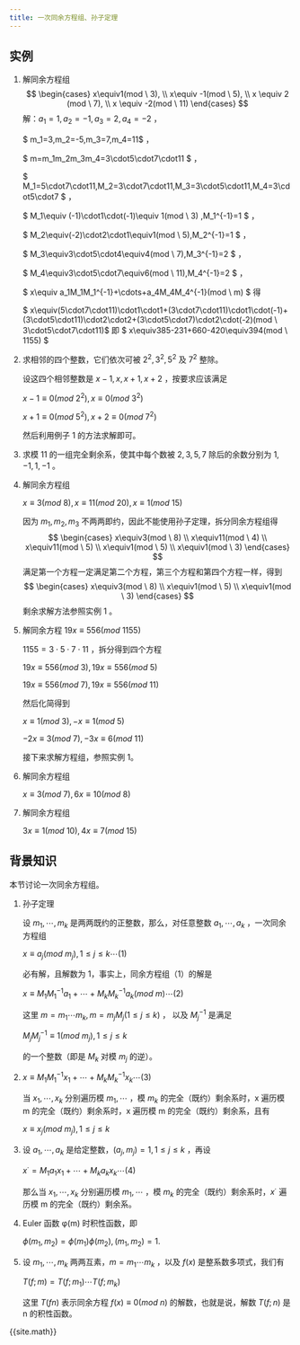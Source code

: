 ```yaml
---
title: 一次同余方程组、孙子定理
---
```


## 实例

1. 解同余方程组
   $$
   \begin{cases}
   x\equiv1(mod \ 3), \\
   x\equiv -1(mod \ 5), \\
   x \equiv 2 (mod \ 7), \\
   x \equiv -2(mod \ 11)
   \end{cases}
   $$
解：$a_1=1,a_2=-1,a_3=2,a_4=-2$ ，
   
   $ m_1=3,m_2=-5,m_3=7,m_4=11$ ，
   
   $ m=m_1m_2m_3m_4=3\cdot5\cdot7\cdot11 $ ，
   
   $ M_1=5\cdot7\cdot11,M_2=3\cdot7\cdot11,M_3=3\cdot5\cdot11,M_4=3\cdot5\cdot7 $ ，
   
   $ M_1\equiv (-1)\cdot1\cdot(-1)\equiv 1(mod \ 3) ,M_1^{-1}=1 $ ，
   
   $ M_2\equiv(-2)\cdot2\cdot1\equiv1(mod \ 5),M_2^{-1}=1 $ ，
   
   $ M_3\equiv3\cdot5\cdot4\equiv4(mod \ 7),M_3^{-1}=2 $ ，
   
   $ M_4\equiv3\cdot5\cdot7\equiv6(mod \ 11),M_4^{-1}=2 $ ，
   
   $ x\equiv a_1M_1M_1^{-1}+\cdots+a_4M_4M_4^{-1}(mod \ m) $ 得
   
   $ x\equiv(5\cdot7\cdot11)\cdot1\cdot1+(3\cdot7\cdot11)\cdot1\cdot(-1)+(3\cdot5\cdot11)\cdot2\cdot2+(3\cdot5\cdot7)\cdot2\cdot(-2)(mod \ 3\cdot5\cdot7\cdot11)$ 即 $ x\equiv385-231+660-420\equiv394(mod \ 1155) $ 
   
2. 求相邻的四个整数，它们依次可被 $2^2,3^2,5^2$ 及 $7^2$ 整除。

   设这四个相邻整数是 $x-1,x,x+1,x+2$ ，按要求应该满足

   $x-1\equiv0(mod \ 2^2),x\equiv0(mod \ 3^2)$

   $x+1\equiv0(mod \ 5^2), x+2\equiv0(mod \ 7^2)$

   然后利用例子 1 的方法求解即可。

3. 求模 11 的一组完全剩余系，使其中每个数被 $2,3,5,7$ 除后的余数分别为 $1,-1,1,-1$ 。

   

4. 解同余方程组

   $x\equiv3(mod \ 8),x\equiv11(mod \ 20),x\equiv 1(mod \ 15)$

   因为 $m_1,m_2,m_3$ 不两两即约，因此不能使用孙子定理，拆分同余方程组得
   $$
   \begin{cases}
   x\equiv3(mod \ 8) \\
   x\equiv11(mod \ 4) \\
   x\equiv11(mod \ 5) \\
   x\equiv1(mod \ 5) \\
   x\equiv1(mod \ 3) 
   \end{cases}
   $$
   满足第一个方程一定满足第二个方程，第三个方程和第四个方程一样，得到
   $$
   \begin{cases}
   x\equiv3(mod \ 8) \\
   x\equiv1(mod \ 5) \\
   x\equiv1(mod \ 3) 
   \end{cases}
   $$
   剩余求解方法参照实例 1 。

5. 解同余方程 $19x\equiv 556(mod \ 1155)$

   $1155=3\cdot5\cdot7\cdot11$ ，拆分得到四个方程

   $19x\equiv556(mod \ 3),19x\equiv556(mod \ 5)$

   $19x\equiv556(mod \ 7),19x\equiv556(mod \ 11)$

   然后化简得到

   $x\equiv1(mod \ 3),-x\equiv1(mod \ 5)$

   $-2x\equiv3(mod \ 7),-3x\equiv6(mod \ 11)$

   接下来求解方程组，参照实例 1。

6. 解同余方程组

   $x\equiv3(mod \ 7),6x\equiv10(mod \ 8)$

7. 解同余方程组

   $3x\equiv1(mod \ 10),4x\equiv7(mod \ 15)$

## 背景知识

本节讨论一次同余方程组。

1. 孙子定理

   设 $m_1,\cdots,m_k$ 是两两既约的正整数，那么，对任意整数 $a_1,\cdots,a_k$ ，一次同余方程组

   $x\equiv a_j(mod \ m_j),1\le j \le k \cdots(1)$

   必有解，且解数为 1，事实上，同余方程组（1）的解是

   $x\equiv M_1M_1^{-1}a_1 + \cdots + M_kM_k^{-1}a_k(mod \ m)\cdots(2)$

   这里 $m=m_1\cdots m_k,m=m_jM_j(1\le j \le k)$ ， 以及 $M_j^{-1}$ 是满足

   $M_jM_j^{-1}\equiv 1(mod \ m_j),1\le j\le k$

   的一个整数（即是 $M_k$ 对模 $m_j$ 的逆）。

2. $x\equiv M_1M_1^{-1}x_1 + \cdots + M_kM_k^{-1}x_k\cdots(3)$

   当 $x_1,\cdots,x_k$ 分别遍历模 $m_1,\cdots$ ，模 $m_k$ 的完全（既约）剩余系时，x 遍历模 m 的完全（既约）剩余系时，x 遍历模 m 的完全（既约）剩余系，且有

   $x\equiv x_j(mod \ m_j),1\le j \le k$

3. 设 $a_1,\cdots,a_k$ 是给定整数，$(a_j,m_j)=1,1\le j\le k$ ，再设

   $x^\cdot=M_1a_1x_1+\cdots+M_ka_kx_k\cdots(4)$

   那么当 $x_1,\cdots, x_k$ 分别遍历模 $m_1,\cdots$ ，模 $m_k$ 的完全（既约）剩余系时，$x^\cdot$ 遍历模 m 的完全（既约）剩余系。

4. Euler 函数 φ(m) 时积性函数，即

   $\phi(m_1,m_2)=\phi(m_1)\phi(m_2),(m_1,m_2)=1.$

5. 设 $m_1,\cdots,m_k$ 两两互素，$m=m_1\cdots m_k$ ，以及 $f(x)$ 是整系数多项式，我们有

   $T(f;m)=T(f;m_1)\cdots T(f;m_k)$

   这里 $T(fn)$ 表示同余方程 $f(x)\equiv0(mod \ n)$ 的解数，也就是说，解数 $T(f;n)$ 是 n 的积性函数。

{{site.math}}
